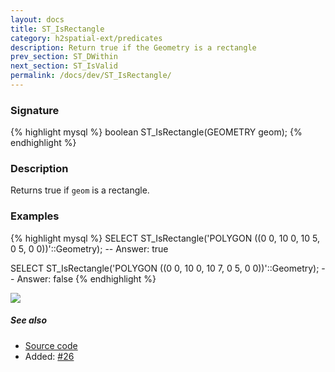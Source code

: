 ```yaml
---
layout: docs
title: ST_IsRectangle
category: h2spatial-ext/predicates
description: Return true if the Geometry is a rectangle
prev_section: ST_DWithin
next_section: ST_IsValid
permalink: /docs/dev/ST_IsRectangle/
---
```


### Signature

{% highlight mysql %}
boolean ST_IsRectangle(GEOMETRY geom);
{% endhighlight %}

### Description

Returns true if `geom` is a rectangle.

### Examples

{% highlight mysql %}
SELECT ST_IsRectangle('POLYGON ((0 0, 10 0, 10 5, 0 5, 0 0))'::Geometry);
-- Answer:    true

SELECT ST_IsRectangle('POLYGON ((0 0, 10 0, 10 7, 0 5, 0 0))'::Geometry);
-- Answer:    false
{% endhighlight %}

<img class="displayed" src="../ST_IsRectangle.png"/>

##### See also

* <a href="https://github.com/irstv/H2GIS/blob/master/h2spatial-ext/src/main/java/org/h2gis/h2spatialext/function/spatial/predicates/ST_IsRectangle.java" target="_blank">Source code</a>
* Added: <a href="https://github.com/irstv/H2GIS/pull/26" target="_blank">#26</a>
